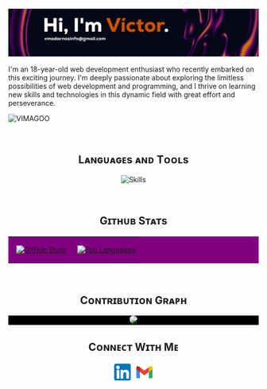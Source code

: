 <!--Banner/Header-->
![VIMAGOO Banner Image](https://github.com/VIMAGOO/VIMAGOO/blob/main/BANNERVIMAGOO.png)
<br /> 

<!--Start Intro-->               
<p align="left">I'm an 18-year-old web development enthusiast who 
recently embarked on this exciting journey. I'm deeply
passionate about exploring the limitless possibilities
of web development and programming, and I thrive
on learning new skills and technologies in this dynamic
field with great effort and perseverance.</p>
<!--End Intro-->

<!--Profile Count Badge-->
<p align="left">
  <img src="https://komarev.com/ghpvc/?username=VIMAGOO&color=orange&style=flat&label=Views" alt="VIMAGOO" style="padding-right:20px;" />
</p>
<br />

<!--Languages and Tools Section-->       
<h2 align="center">Lᴀɴɢᴜᴀɢᴇs ᴀɴᴅ Tᴏᴏʟs</h2> 
<p align="center">
<img width="full"  src="https://skillicons.dev/icons?i=js,html,css,python,java,git,tailwind,react,mysql,mongodb,ps,pr,vscode,github,bootstrap" alt="Skills"/>
</p>
<br />

<!--Github stats Table--> 
<h2 align="center">Gɪᴛʜᴜʙ Sᴛᴀᴛs</h2>
<table width="100%" style="background-color: purple;">
  <tr>
    <td width="50%">
      <p align="center">
        <a href="https://github.com/VIMAGOO">
          <img align="center" src="https://github-readme-stats.vercel.app/api?username=VIMAGOO&count_private=true&show_icons=true&theme=nightowl&bg_color=000000" alt="GitHub Stats" />
        </a>
      </p>
    </td>
    <td width="50%">
      <p align="center">
        <a href="https://github.com/VIMAGOO">
          <img height="200" align="center" src="https://github-readme-stats.vercel.app/api/top-langs?username=VIMAGOO&layout=compact&langs_count=8&card_width=320&bg_color=000000&theme=nightowl" alt="Top Languages" />
        </a>
      </p>
    </td>
  </tr>
</table>
<br />

<!--Contribution Graph-->
<h2 align="center">Cᴏɴᴛʀɪʙᴜᴛɪᴏɴ Gʀᴀᴘʜ</h2>
<div align="center" style="background-color: black;">
    <img src="https://github-readme-activity-graph.vercel.app/graph?username=VIMAGOO&amp;bg_color=000000&amp;color=c590e7&amp;line=ff7f0e&amp;point=c590e7&amp;area=true&amp;hide_border=false" style="border-radius: 15px;">
</div>

<!--Contact Section--> 
<h2 align="center">Cᴏɴɴᴇᴄᴛ Wɪᴛʜ Mᴇ</h2>
<p align="center">
  <a href="https://www.linkedin.com/in/v%C3%ADctor-madarn%C3%A1s-aa22a0296/" target="_blank"><img align="center" src="https://github.com/VIMAGOO/VIMAGOO/blob/main/Linkedin1.1.png" alt="vimagoolinkedin" width="40" /></a>
  <a href="mailto:vmadarnasinfo@gmail.com" target="_blank"><img align="center" src="https://github.com/VIMAGOO/VIMAGOO/blob/main/Gmail1.1.png" alt="vimagoogmail" width="40" /></a>
</p>
